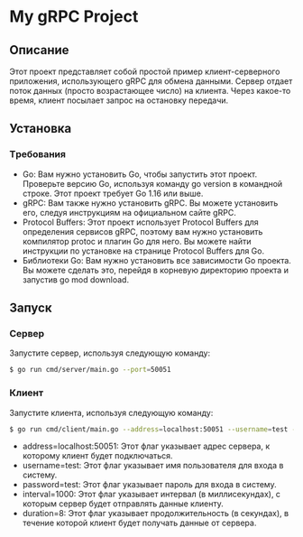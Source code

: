 # My gRPC Project

## Описание

Этот проект представляет собой простой пример клиент-серверного приложения, использующего gRPC для обмена данными. Сервер отдает поток данных (просто возрастающее число) на клиента. Через какое-то время, клиент посылает запрос на остановку передачи.

## Установка

### Tребования
- Go: Вам нужно установить Go, чтобы запустить этот проект. Проверьте версию Go, используя команду go version в командной строке. Этот проект требует Go 1.16 или выше.    
- gRPC: Вам также нужно установить gRPC. Вы можете установить его, следуя инструкциям на официальном сайте gRPC.    
- Protocol Buffers: Этот проект использует Protocol Buffers для определения сервисов gRPC, поэтому вам нужно установить компилятор protoc и плагин Go для него. Вы можете найти инструкции по установке на странице Protocol Buffers для Go.   
- Библиотеки Go: Вам нужно установить все зависимости Go проекта. Вы можете сделать это, перейдя в корневую директорию проекта и запустив go mod download.    

## Запуск

### Сервер

Запустите сервер, используя следующую команду:

```bash
$ go run cmd/server/main.go --port=50051
```

### Клиент

Запустите клиента, используя следующую команду:

```bash
$ go run cmd/client/main.go --address=localhost:50051 --username=test --password=test --interval=1000 --duration=8
```

- address=localhost:50051: Этот флаг указывает адрес сервера, к которому клиент будет подключаться.     
- username=test: Этот флаг указывает имя пользователя для входа в систему.
- password=test: Этот флаг указывает пароль для входа в систему.   
- interval=1000: Этот флаг указывает интервал (в миллисекундах), с которым сервер будет отправлять данные клиенту.   
- duration=8: Этот флаг указывает продолжительность (в секундах), в течение которой клиент будет получать данные от сервера.